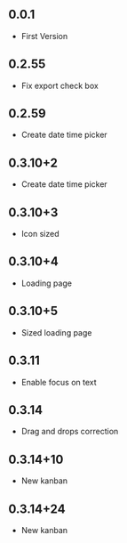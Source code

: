 ## 0.0.1
* First Version

## 0.2.55
* Fix export check box

## 0.2.59
* Create date time picker

## 0.3.10+2
* Create date time picker

## 0.3.10+3
* Icon sized

## 0.3.10+4
* Loading page

## 0.3.10+5
* Sized loading page

## 0.3.11
* Enable focus on text

## 0.3.14
* Drag and drops correction

## 0.3.14+10
* New kanban

## 0.3.14+24
* New kanban